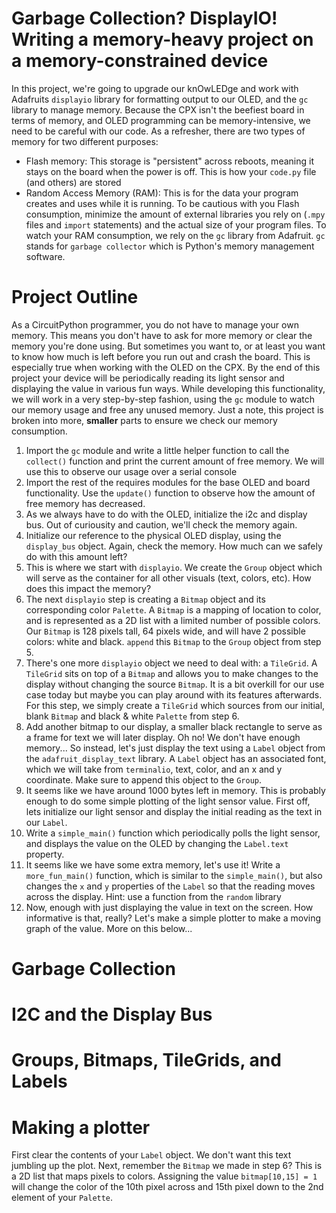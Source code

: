# Garbage Collection? DisplayIO! Writing a memory-heavy project on a memory-constrained device
In this project, we're going to upgrade our knOwLEDge and work with Adafruits `displayio` library for formatting output to our OLED, and the `gc` library to manage memory.
Because the CPX isn't the beefiest board in terms of memory, and OLED programming can be memory-intensive, we need to be careful with our code.
As a refresher, there are two types of memory for two different purposes:
- Flash memory: This storage is "persistent" across reboots, meaning it stays on the board when the power is off. This is how your `code.py` file (and others) are stored
- Random Access Memory (RAM): This is for the data your program creates and uses while it is running. 
To be cautious with you Flash consumption, minimize the amount of external libraries you rely on (`.mpy` files and `import` statements) and the actual size of your program files. 
To watch your RAM consumption, we rely on the `gc` library from Adafruit. `gc` stands for `garbage collector` which is Python's memory management software. 

# Project Outline
As a CircuitPython programmer, you do not have to manage your own memory. This means you don't have to ask for more memory or clear the memory you're done using.
But sometimes you want to, or at least you want to know how much is left before you run out and crash the board. 
This is especially true when working with the OLED on the CPX.
By the end of this project your device will be periodically reading its light sensor and displaying the value in various fun ways. 
While developing this functionality, we will work in a very step-by-step fashion, using the `gc` module to watch our memory usage and free any unused memory.
Just a note, this project is broken into more, **smaller** parts to ensure we check our memory consumption.
1. Import the `gc` module and write a little helper function to call the `collect()` function and print the current amount of free memory. We will use this to observe our usage over a serial console
2. Import the rest of the requires modules for the base OLED and board functionality. Use the `update()` function to observe how the amount of free memory has decreased.
3. As we always have to do with the OLED, initialize the i2c and display bus. Out of curiousity and caution, we'll check the memory again.
4. Initialize our reference to the physical OLED display, using the `display_bus` object. Again, check the memory. How much can we safely do with this amount left?
5. This is where we start with `displayio`. We create the `Group` object which will serve as the container for all other visuals (text, colors, etc). How does this impact the memory?
6. The next `displayio` step is creating a `Bitmap` object and its corresponding color `Palette`. A `Bitmap` is a mapping of location to color, and is represented as a 2D list with a limited number of possible colors. Our `Bitmap` is 128 pixels tall, 64 pixels wide, and will have 2 possible colors: white and black. `append` this `Bitmap` to the `Group` object from step 5.
7. There's one more `displayio` object we need to deal with: a `TileGrid`. A `TileGrid` sits on top of a `Bitmap` and allows you to make changes to the display without changing the source `Bitmap`. It is a bit overkill for our use case today but maybe you can play around with its features afterwards. For this step, we simply create a `TileGrid` which sources from our initial, blank `Bitmap` and black & white `Palette` from step 6.
8. Add another bitmap to our display, a smaller black rectangle to serve as a frame for text we will later display. Oh no! We don't have enough memory... So instead, let's just display the text using a `Label` object from the `adafruit_display_text` library. A `Label` object has an associated font, which we will take from `terminalio`, text, color, and an x and y coordinate. Make sure to append this object to the `Group`. 
9. It seems like we have around 1000 bytes left in memory. This is probably enough to do some simple plotting of the light sensor value. First off, lets initialize our light sensor and display the initial reading as the text in our `Label`.
10. Write a `simple_main()` function which periodically polls the light sensor, and displays the value on the OLED by changing the `Label.text` property.
11. It seems like we have some extra memory, let's use it! Write a `more_fun_main()` function, which is similar to the `simple_main()`, but also changes the `x` and `y` properties of the `Label` so that the reading moves across the display. Hint: use a function from the `random` library
12. Now, enough with just displaying the value in text on the screen. How informative is that, really? Let's make a simple plotter to make a moving graph of the value. More on this below...

# Garbage Collection
# I2C and the Display Bus
# Groups, Bitmaps, TileGrids, and Labels
# Making a plotter
First clear the contents of your `Label` object. We don't want this text jumbling up the plot. Next, remember the `Bitmap` we made in step 6? This is a 2D list that maps pixels to colors. Assigning the value `bitmap[10,15] = 1` will change the color of the 10th pixel across and 15th pixel down to the 2nd element of your `Palette`. 